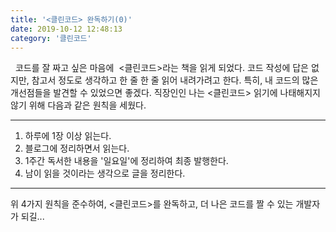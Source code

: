 ```yaml
---
title: '<클린코드> 완독하기(0)'
date: 2019-10-12 12:48:13
category: '클린코드'
---
```


  코드를 잘 짜고 싶은 마음에  <클린코드>라는 책을 읽게 되었다. 코드 작성에 답은 없지만, 참고서 정도로 생각하고 한 줄 한 줄 읽어 내려가려고 한다. 특히, 내 코드의 많은 개선점들을 발견할 수 있었으면 좋겠다. 직장인인 나는 <클린코드> 읽기에 나태해지지 않기 위해 다음과 같은 원칙을 세웠다. 

---

1.  하루에 1장 이상 읽는다.
2.  블로그에 정리하면서 읽는다.
3.  1주간 독서한 내용을 '일요일'에 정리하여 최종 발행한다.
4.  남이 읽을 것이라는 생각으로 글을 정리한다.

---

위 4가지 원칙을 준수하여, <클린코드>를 완독하고, 더 나은 코드를 짤 수 있는 개발자가 되길...